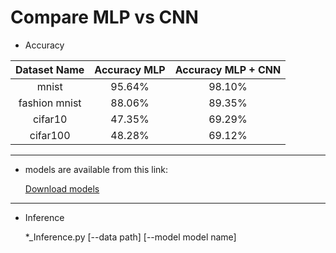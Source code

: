 # Compare MLP vs CNN


* Accuracy


|    Dataset Name           | Accuracy MLP | Accuracy MLP + CNN              |
| :-----------: | :------: | :-------------: |
 mnist            | 95.64%   | 98.10%
 fashion mnist    | 88.06%   | 89.35%
 cifar10          | 47.35%   | 69.29%
 cifar100         | 48.28%   | 69.12%
 
 
 ----------------------------------------------------------------------------------------------------------------
 * models are available from this link:


     <a id="raw-url" href="https://drive.google.com/drive/folders/1G8uBvoNFiF3yFqKfHfaTrtLPsdpwHOVB?usp=sharing">Download models</a>
    
 -----------------------------------------------------------------------------------------------------------------
 * Inference
  
  
     *_Inference.py [--data path] [--model model name]


 
 
 
